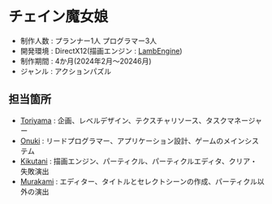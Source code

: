 # チェイン魔女娘
* 制作人数 : プランナー1人 プログラマー3人
* 開発環境 : DirectX12(描画エンジン : [LambEngine](https://github.com/KikutaniTakuma/LambEngine))
* 制作期間 : 4か月(2024年2月～20246月)
* ジャンル : アクションパズル
## 担当箇所
* [Toriyama](https://github.com/ToriyamaMihiro) : 企画、レベルデザイン、テクスチャリソース、タスクマネージャー
* [Onuki](https://github.com/Se-Onuki)    : リードプログラマー、アプリケーション設計、ゲームのメインシステム
* [Kikutani](https://github.com/KikutaniTakuma) : 描画エンジン、パーティクル、パーティクルエディタ、クリア・失敗演出
* [Murakami](https://github.com/aoaomidri) : エディター、タイトルとセレクトシーンの作成、パーティクル以外の演出
